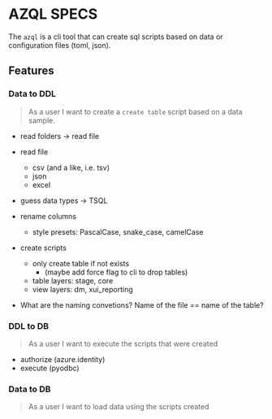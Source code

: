 # AZQL SPECS

The `azql` is a cli tool that can create sql scripts based on data or configuration files (toml, json).

## Features

### Data to DDL

> As a user I want to create a `create table` script based on a data sample.

- read folders -> read file
- read file
  - csv (and a like, i.e. tsv)
  - json
  - excel
- guess data types -> TSQL
- rename columns
  - style presets: PascalCase, snake_case, camelCase
- create scripts
  - only create table if not exists
    - (maybe add force flag to cli to drop tables)
  - table layers: stage, core
  - view layers: dm, xui_reporting

- What are the naming convetions? Name of the file == name of the table?

### DDL to DB
> As a user I want to execute the scripts that were created

- authorize (azure.identity)
- execute (pyodbc)


### Data to DB
> As a user I want to load data using the scripts created